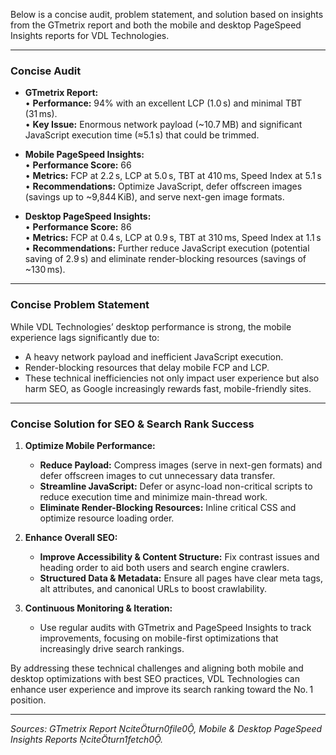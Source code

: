 Below is a concise audit, problem statement, and solution based on insights from the GTmetrix report and both the mobile and desktop PageSpeed Insights reports for VDL Technologies.

---

### Concise Audit

- **GTmetrix Report:**  
  • **Performance:** 94% with an excellent LCP (1.0 s) and minimal TBT (31 ms).  
  • **Key Issue:** Enormous network payload (~10.7 MB) and significant JavaScript execution time (≈5.1 s) that could be trimmed.

- **Mobile PageSpeed Insights:**  
  • **Performance Score:** 66  
  • **Metrics:** FCP at 2.2 s, LCP at 5.0 s, TBT at 410 ms, Speed Index at 5.1 s  
  • **Recommendations:** Optimize JavaScript, defer offscreen images (savings up to ~9,844 KiB), and serve next-gen image formats.

- **Desktop PageSpeed Insights:**  
  • **Performance Score:** 86  
  • **Metrics:** FCP at 0.4 s, LCP at 0.9 s, TBT at 310 ms, Speed Index at 1.1 s  
  • **Recommendations:** Further reduce JavaScript execution (potential saving of 2.9 s) and eliminate render-blocking resources (savings of ~130 ms).

---

### Concise Problem Statement

While VDL Technologies’ desktop performance is strong, the mobile experience lags significantly due to:
- A heavy network payload and inefficient JavaScript execution.
- Render-blocking resources that delay mobile FCP and LCP.
- These technical inefficiencies not only impact user experience but also harm SEO, as Google increasingly rewards fast, mobile-friendly sites.

---

### Concise Solution for SEO & Search Rank Success

1. **Optimize Mobile Performance:**  
   - **Reduce Payload:** Compress images (serve in next-gen formats) and defer offscreen images to cut unnecessary data transfer.  
   - **Streamline JavaScript:** Defer or async-load non-critical scripts to reduce execution time and minimize main-thread work.
   - **Eliminate Render-Blocking Resources:** Inline critical CSS and optimize resource loading order.

2. **Enhance Overall SEO:**  
   - **Improve Accessibility & Content Structure:** Fix contrast issues and heading order to aid both users and search engine crawlers.  
   - **Structured Data & Metadata:** Ensure all pages have clear meta tags, alt attributes, and canonical URLs to boost crawlability.

3. **Continuous Monitoring & Iteration:**  
   - Use regular audits with GTmetrix and PageSpeed Insights to track improvements, focusing on mobile-first optimizations that increasingly drive search rankings.

By addressing these technical challenges and aligning both mobile and desktop optimizations with best SEO practices, VDL Technologies can enhance user experience and improve its search ranking toward the No. 1 position.

---

*Sources: GTmetrix Report citeturn0file0, Mobile & Desktop PageSpeed Insights Reports citeturn1fetch0.*
